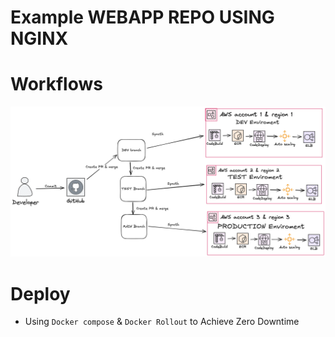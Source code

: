 # Example WEBAPP REPO USING NGINX
# Workflows

![workflows](static/workflows.png)
# Deploy
- Using `Docker compose` & `Docker Rollout` to Achieve Zero Downtime